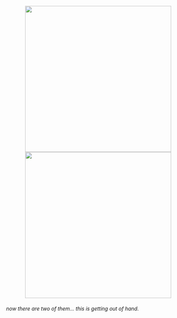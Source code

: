 <p align="center"><img width="400px" src="https://media4.giphy.com/media/7B25Ol4JQ3IMwQ7cxG/giphy.gif?cid=ecf05e4742rgnd4pqlgdvbiujpdxmk82cjmbkfwa1u88eldd&rid=giphy.gif"><img width="400px" src="https://media4.giphy.com/media/7B25Ol4JQ3IMwQ7cxG/giphy.gif?cid=ecf05e4742rgnd4pqlgdvbiujpdxmk82cjmbkfwa1u88eldd&rid=giphy.gif"></p>
<h6>now there are two of them... this is getting out of hand.</h6>
